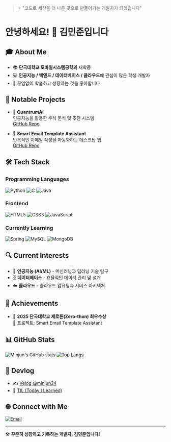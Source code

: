> ⭐️ "코드로 세상을 더 나은 곳으로 만들어가는 개발자가 되겠습니다"

# 안녕하세요! 👋 김민준입니다

## 🎓 About Me
- 📚 **단국대학교 모바일시스템공학과** 재학중
- 💻 **인공지능 / 백엔드 / 데이터베이스 / 클라우드**에 관심이 많은 학생 개발자
- 🌱 끊임없이 학습하고 성장하는 것을 좋아합니다

## 🚀 Notable Projects
- 🔹 **QuantrumAI**  
  인공지능을 활용한 주식 분석 및 추천 시스템  
  [GitHub Repo](https://github.com/yourusername/QuantrumAI)

- 🔹 **Smart Email Template Assistant**  
  반복적인 이메일 작성을 자동화하는 데스크탑 앱  
  [GitHub Repo](https://github.com/yourusername/SmartEmailAssistant)

## 🛠️ Tech Stack

### Programming Languages
![Python](https://img.shields.io/badge/Python-3776AB?style=for-the-badge&logo=python&logoColor=white)
![C](https://img.shields.io/badge/C-A8B9CC?style=for-the-badge&logo=c&logoColor=black)
![Java](https://img.shields.io/badge/Java-ED8B00?style=for-the-badge&logo=openjdk&logoColor=white)

### Frontend
![HTML5](https://img.shields.io/badge/HTML5-E34F26?style=for-the-badge&logo=html5&logoColor=white)
![CSS3](https://img.shields.io/badge/CSS3-1572B6?style=for-the-badge&logo=css3&logoColor=white)
![JavaScript](https://img.shields.io/badge/JavaScript-F7DF1E?style=for-the-badge&logo=javascript&logoColor=black)

### Currently Learning
![Spring](https://img.shields.io/badge/Spring-6DB33F?style=for-the-badge&logo=spring&logoColor=white)
![MySQL](https://img.shields.io/badge/MySQL-4479A1?style=for-the-badge&logo=mysql&logoColor=white)
![MongoDB](https://img.shields.io/badge/MongoDB-47A248?style=for-the-badge&logo=mongodb&logoColor=white)

## 🔍 Current Interests
- 🤖 **인공지능 (AI/ML)** - 머신러닝과 딥러닝 기술 탐구
- 🗄️ **데이터베이스** - 효율적인 데이터 관리 및 설계
- ☁️ **클라우드** - 클라우드 컴퓨팅과 서비스 아키텍처

## 🏅 Achievements
- 🥇 **2025 단국대학교 제로톤(Zero-thon) 최우수상**  
  📌 프로젝트: Smart Email Template Assistant

## 📊 GitHub Stats
![Minjun's GitHub stats](https://github-readme-stats.vercel.app/api?username=codeminjun&show_icons=true&theme=radical)
[![Top Langs](https://github-readme-stats.vercel.app/api/top-langs/?username=codeminjun&layout=compact&theme=radical)](https://github.com/anuraghazra/github-readme-stats)

## 📘 Devlog
- ✍️ [Velog @minjun24](https://velog.io/@minjun24)
- 📖 [TIL (Today I Learned)](https://github.com/codeminjun/TIL)

## 🌐 Connect with Me
[![Email](https://img.shields.io/badge/Email-D14836?style=for-the-badge&logo=gmail&logoColor=white)](mailto:koexmin@gmail.com)

---

🛠 **꾸준히 성장하고 기록하는 개발자, 김민준입니다!**
